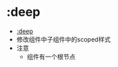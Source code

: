 # :deep
- [:deep](https://cn.vuejs.org/api/sfc-css-features.html#deep-selectors)
- 修改组件中子组件中的scoped样式
- 注意
	- 组件有一个根节点